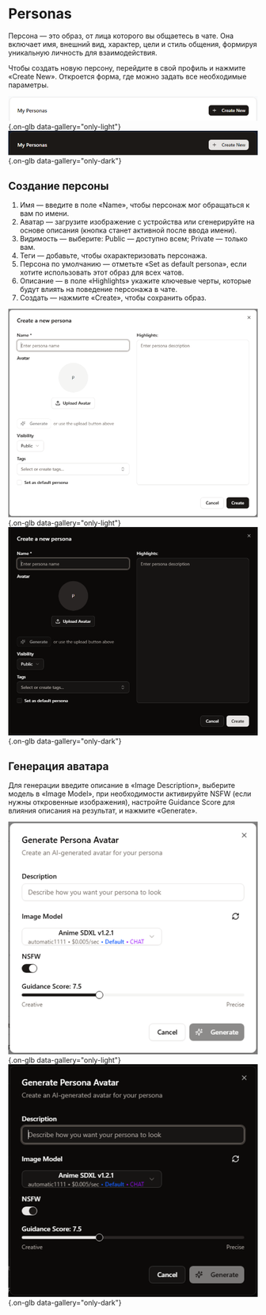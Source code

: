 # Personas

Персона — это образ, от лица которого вы общаетесь в чате. Она включает имя, внешний вид, характер, цели и стиль общения, формируя уникальную личность для взаимодействия.

Чтобы создать новую персону, перейдите в свой профиль и нажмите «Create New». Откроется форма, где можно задать все необходимые параметры.

![](assets/image/profile/13.png#only-light){.on-glb data-gallery="only-light"}
![](assets/image/profile/13_dark.png#only-dark){.on-glb data-gallery="only-dark"}

## Создание персоны

1. Имя — введите в поле «Name», чтобы персонаж мог обращаться к вам по имени.
2. Аватар — загрузите изображение с устройства или сгенерируйте на основе описания (кнопка станет активной после ввода имени).
3. Видимость — выберите:
	Public — доступно всем;
	Private — только вам.
4. Теги — добавьте, чтобы охарактеризовать персонажа.
5. Персона по умолчанию — отметьте «Set as default persona», если хотите использовать этот образ для всех чатов.
6. Описание — в поле «Highlights» укажите ключевые черты, которые будут влиять на поведение персонажа в чате.
7. Создать — нажмите «Create», чтобы сохранить образ.

![](assets/image/profile/14.png#only-light){.on-glb data-gallery="only-light"}
![](assets/image/profile/14_dark.png#only-dark){.on-glb data-gallery="only-dark"}

## Генерация аватара

Для генерации введите описание в «Image Description», выберите модель в «Image Model», при необходимости активируйте NSFW (если нужны откровенные изображения), настройте Guidance Score для влияния описания на результат, и нажмите «Generate».

![](assets/image/profile/15.png#only-light){.on-glb data-gallery="only-light"}
![](assets/image/profile/15_dark.png#only-dark){.on-glb data-gallery="only-dark"}
